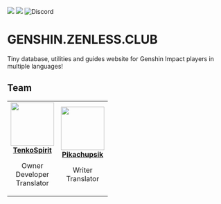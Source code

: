![](https://img.shields.io/github/license/TenkoSpirit/genshin.zenless.club)
![](https://img.shields.io/github/commit-activity/m/TenkoSpirit/genshin.zenless.club)
![Discord](https://img.shields.io/discord/973472155595571220)

# GENSHIN.ZENLESS.CLUB

Tiny database, utilities and guides website for Genshin Impact players in multiple languages!

## Team

<table>
    <tr>
        <td align="center">
        <a href="https://github.com/TenkoSpirit">
            <img src="https://github.com/TenkoSpirit.png" width="100px;" alt=""/>
            <br />
            <b>TenkoSpirit</b>
        </a>
        <br />
        <p>Owner<br />
        Developer<br />
        Translator</p>
    </td>
        <td align="center">
        <a href="https://github.com/Pikachupsik">
            <img src="https://github.com/Pikachupsik.png" width="100px;" alt=""/>
            <br />
            <b>Pikachupsik</b>
        </a>
        <br />
        <p>Writer<br />
        Translator</p>
    </td>
    </tr>
</table>
